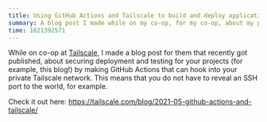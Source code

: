 ```yaml
---
title: Using GitHub Actions and Tailscale to build and deploy applications securely
summary: A blog post I made while on my co-op, for my co-op, about my posting on my blog
time: 1621392571
---
```


While on co-op at [Tailscale](https://tailscale.com), I made a blog post for them that recently got published, about securing deployment and testing for your projects (for example, this blog!) by making GitHub Actions that can hook into your private Tailscale network. This means that you do not have to reveal an SSH port to the world, for example.

Check it out here: https://tailscale.com/blog/2021-05-github-actions-and-tailscale/
